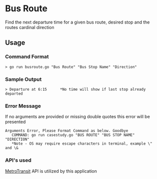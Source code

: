 # Bus Route

Find the next departure time for a given bus route, desired stop and the routes cardinal direction

## Usage

### Command Format
```
> go run busroute.go "Bus Route" "Bus Stop Name" "Direction"
```

### Sample Output
```
> Departure at 6:15      *No time will show if last stop already departed
```

### Error Message

If no arguments are provided or missing double quotes this error will be presented
```
Arguments Error, Please Format Command as below. Goodbye
   COMMAND: go run casestudy.go "BUS ROUTE" "BUS STOP NAME" "DIRECTION"
   *Note - OS may require escape characters in terminal, example \" and \&
```

### API's used

[MetroTransit](https://svc.metrotransit.org/nextrip/help) API is utilized by this application
